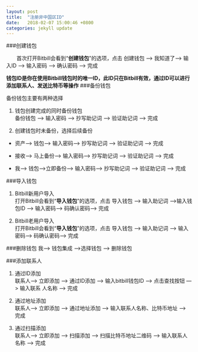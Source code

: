 ```yaml
---
layout: post
title:  "注册非中国区ID"
date:   2018-02-07 15:00:46 +0800
categories: jekyll update
---
```

###创建钱包
	
&ensp;&ensp;&ensp;&ensp;首次打开Bitbill会看到“**创建钱包**”的选项，点击 创建钱包 —> 我知道了—> 输入ID —> 输入密码 —> 确认密码 —> 完成

**钱包ID是你在使用Bitbill钱包时的唯一ID，此ID只在Bitbill有效，通过ID可以进行添加联系人、发送比特币等操作**
###备份钱包	

备份钱包主要有两种选择		
	
1.  钱包创建完成的同时备份钱包		
	备份钱包 —> 输入密码 —> 抄写助记词 —> 验证助记词 —> 完成 
 
2.  创建钱包时未备份，选择后续备份	
	
*	资产—> 钱包—> 输入密码-—> 抄写助记词 —> 验证助记词 —> 完成 

*	接收—> 马上备份—> 输入密码-—> 抄写助记词 —> 验证助记词 —> 完成 

*	我—> 钱包—>立即备份—> 输入密码-—> 抄写助记词 —> 验证助记词 —> 完成 

###导入钱包	

1. Bitbill新用户导入		
打开Bitbill会看到“**导入钱包**”的选项，点击 导入钱包 —> 输入助记词 —>输入钱包ID —> 输入密码—> 码确认密码—> 完成

2.  Bitbill老用户导入		
打开Bitbill会看到“**导入钱包**”的选项，点击 导入钱包 —> 输入助记词 —> 输入密码—> 码确认密码—> 完成


###删除钱包
我—> 钱包集成 —>选择钱包 —> 删除钱包 


###添加联系人

1.  通过ID添加		
		联系人—> 立即添加 —> 通过ID添加 —> 输入bitbill钱包ID —> 点击查找按钮 —> 输入联系		人名称 —> 完成 

2.  通过地址添加	
		联系人—> 立即添加 —> 通过地址添加 —> 输入联系人名称、比特币地址 —> 完成 
		
3.  通过扫描添加	
		联系人—> 立即添加 —> 扫描添加 —> 扫描比特币地址二维码 —> 输入联系人名称 —> 完成 
